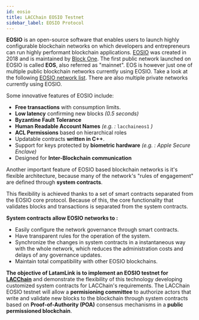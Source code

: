 ```yaml
---
id: eosio
title: LACChain EOSIO Testnet
sidebar_label: EOSIO Protocol
---
```


**EOSIO** is an open-source software that enables users to launch highly configurable blockchain networks on which developers and entrepreneurs can run highly performant blockchain applications. [EOSIO](https://eos.io) was created in 2018 and is maintained by [Block One](https://block.one).  The first public network launched on EOSIO is called **EOS**, also referred as "mainnet". EOS is however just one of multiple public blockchain networks currently using EOSIO. Take a look at the following [EOSIO network list](./resources/eosio-networks). There are also multiple private networks currently using EOSIO.

Some innovative features of EOSIO include:

- **Free transactions** with consumption limits.
- **Low latency** confirming new blocks  *(0.5 seconds)*
- **Byzantine Fault Tolerance**
- **Human Readable Account Names** *(e.g. :* `lacchaineos1` *)*
- **ACL Permissions** based on hierarchical roles
- Updatable contracts **written in C++**.
- Support for keys protected by **biometric hardware** *(e.g. : Apple Secure Enclave)*
- Designed for **Inter-Blockchain communication**

Another important feature of EOSIO based blockchain networks is it's flexible architecture, because many of the network's "rules of engagement" are defined through **system contracts**.

This flexibility is achieved thanks to a set of smart contracts separated from the EOSIO core protocol. Because of this, the core functionality that validates blocks and transactions is separated from the system contracts.

**System contracts allow EOSIO networks to :**

- Easily configure the network governance through smart contracts.
- Have transparent rules for the operation of the system.
- Synchronize the changes in system contracts in a instantaneous way with the whole network, which reduces the administration costs and delays of any governance updates.
- Maintain total compatibility with other EOSIO blockchains.


**The objective of LatamLink is to implement an EOSIO testnet for [LACChain](https://medium.com/@lacchain.official/what-is-the-lacchain-global-alliance-and-what-does-it-consist-of-861cb76257b1)** and demonstrate the flexibility of this technology developing customized system contracts for LACChain's requirements. The LACChain EOSIO testnet will allow a **permisioning committee** to authorize actors that write and validate new blocks to the blockchain through system contracts based on **Proof-of-Authority (POA)** consensus mechanisms in a **public permissioned blockchain**.
